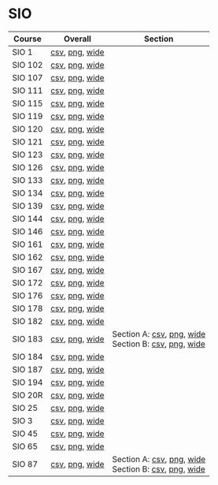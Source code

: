 # SIO

| Course | Overall | Section |
| ------ | ------- | ------- |
| SIO 1 | [csv](https://github.com/UCSD-Historical-Enrollment-Data/2024Winter/blob/main/overall/SIO%201.csv), [png](https://raw.githubusercontent.com/UCSD-Historical-Enrollment-Data/2024Winter/main/plot_overall/SIO%201.png), [wide](https://raw.githubusercontent.com/UCSD-Historical-Enrollment-Data/2024Winter/main/plot_overall_wide/SIO%201.png) |  |
| SIO 102 | [csv](https://github.com/UCSD-Historical-Enrollment-Data/2024Winter/blob/main/overall/SIO%20102.csv), [png](https://raw.githubusercontent.com/UCSD-Historical-Enrollment-Data/2024Winter/main/plot_overall/SIO%20102.png), [wide](https://raw.githubusercontent.com/UCSD-Historical-Enrollment-Data/2024Winter/main/plot_overall_wide/SIO%20102.png) |  |
| SIO 107 | [csv](https://github.com/UCSD-Historical-Enrollment-Data/2024Winter/blob/main/overall/SIO%20107.csv), [png](https://raw.githubusercontent.com/UCSD-Historical-Enrollment-Data/2024Winter/main/plot_overall/SIO%20107.png), [wide](https://raw.githubusercontent.com/UCSD-Historical-Enrollment-Data/2024Winter/main/plot_overall_wide/SIO%20107.png) |  |
| SIO 111 | [csv](https://github.com/UCSD-Historical-Enrollment-Data/2024Winter/blob/main/overall/SIO%20111.csv), [png](https://raw.githubusercontent.com/UCSD-Historical-Enrollment-Data/2024Winter/main/plot_overall/SIO%20111.png), [wide](https://raw.githubusercontent.com/UCSD-Historical-Enrollment-Data/2024Winter/main/plot_overall_wide/SIO%20111.png) |  |
| SIO 115 | [csv](https://github.com/UCSD-Historical-Enrollment-Data/2024Winter/blob/main/overall/SIO%20115.csv), [png](https://raw.githubusercontent.com/UCSD-Historical-Enrollment-Data/2024Winter/main/plot_overall/SIO%20115.png), [wide](https://raw.githubusercontent.com/UCSD-Historical-Enrollment-Data/2024Winter/main/plot_overall_wide/SIO%20115.png) |  |
| SIO 119 | [csv](https://github.com/UCSD-Historical-Enrollment-Data/2024Winter/blob/main/overall/SIO%20119.csv), [png](https://raw.githubusercontent.com/UCSD-Historical-Enrollment-Data/2024Winter/main/plot_overall/SIO%20119.png), [wide](https://raw.githubusercontent.com/UCSD-Historical-Enrollment-Data/2024Winter/main/plot_overall_wide/SIO%20119.png) |  |
| SIO 120 | [csv](https://github.com/UCSD-Historical-Enrollment-Data/2024Winter/blob/main/overall/SIO%20120.csv), [png](https://raw.githubusercontent.com/UCSD-Historical-Enrollment-Data/2024Winter/main/plot_overall/SIO%20120.png), [wide](https://raw.githubusercontent.com/UCSD-Historical-Enrollment-Data/2024Winter/main/plot_overall_wide/SIO%20120.png) |  |
| SIO 121 | [csv](https://github.com/UCSD-Historical-Enrollment-Data/2024Winter/blob/main/overall/SIO%20121.csv), [png](https://raw.githubusercontent.com/UCSD-Historical-Enrollment-Data/2024Winter/main/plot_overall/SIO%20121.png), [wide](https://raw.githubusercontent.com/UCSD-Historical-Enrollment-Data/2024Winter/main/plot_overall_wide/SIO%20121.png) |  |
| SIO 123 | [csv](https://github.com/UCSD-Historical-Enrollment-Data/2024Winter/blob/main/overall/SIO%20123.csv), [png](https://raw.githubusercontent.com/UCSD-Historical-Enrollment-Data/2024Winter/main/plot_overall/SIO%20123.png), [wide](https://raw.githubusercontent.com/UCSD-Historical-Enrollment-Data/2024Winter/main/plot_overall_wide/SIO%20123.png) |  |
| SIO 126 | [csv](https://github.com/UCSD-Historical-Enrollment-Data/2024Winter/blob/main/overall/SIO%20126.csv), [png](https://raw.githubusercontent.com/UCSD-Historical-Enrollment-Data/2024Winter/main/plot_overall/SIO%20126.png), [wide](https://raw.githubusercontent.com/UCSD-Historical-Enrollment-Data/2024Winter/main/plot_overall_wide/SIO%20126.png) |  |
| SIO 133 | [csv](https://github.com/UCSD-Historical-Enrollment-Data/2024Winter/blob/main/overall/SIO%20133.csv), [png](https://raw.githubusercontent.com/UCSD-Historical-Enrollment-Data/2024Winter/main/plot_overall/SIO%20133.png), [wide](https://raw.githubusercontent.com/UCSD-Historical-Enrollment-Data/2024Winter/main/plot_overall_wide/SIO%20133.png) |  |
| SIO 134 | [csv](https://github.com/UCSD-Historical-Enrollment-Data/2024Winter/blob/main/overall/SIO%20134.csv), [png](https://raw.githubusercontent.com/UCSD-Historical-Enrollment-Data/2024Winter/main/plot_overall/SIO%20134.png), [wide](https://raw.githubusercontent.com/UCSD-Historical-Enrollment-Data/2024Winter/main/plot_overall_wide/SIO%20134.png) |  |
| SIO 139 | [csv](https://github.com/UCSD-Historical-Enrollment-Data/2024Winter/blob/main/overall/SIO%20139.csv), [png](https://raw.githubusercontent.com/UCSD-Historical-Enrollment-Data/2024Winter/main/plot_overall/SIO%20139.png), [wide](https://raw.githubusercontent.com/UCSD-Historical-Enrollment-Data/2024Winter/main/plot_overall_wide/SIO%20139.png) |  |
| SIO 144 | [csv](https://github.com/UCSD-Historical-Enrollment-Data/2024Winter/blob/main/overall/SIO%20144.csv), [png](https://raw.githubusercontent.com/UCSD-Historical-Enrollment-Data/2024Winter/main/plot_overall/SIO%20144.png), [wide](https://raw.githubusercontent.com/UCSD-Historical-Enrollment-Data/2024Winter/main/plot_overall_wide/SIO%20144.png) |  |
| SIO 146 | [csv](https://github.com/UCSD-Historical-Enrollment-Data/2024Winter/blob/main/overall/SIO%20146.csv), [png](https://raw.githubusercontent.com/UCSD-Historical-Enrollment-Data/2024Winter/main/plot_overall/SIO%20146.png), [wide](https://raw.githubusercontent.com/UCSD-Historical-Enrollment-Data/2024Winter/main/plot_overall_wide/SIO%20146.png) |  |
| SIO 161 | [csv](https://github.com/UCSD-Historical-Enrollment-Data/2024Winter/blob/main/overall/SIO%20161.csv), [png](https://raw.githubusercontent.com/UCSD-Historical-Enrollment-Data/2024Winter/main/plot_overall/SIO%20161.png), [wide](https://raw.githubusercontent.com/UCSD-Historical-Enrollment-Data/2024Winter/main/plot_overall_wide/SIO%20161.png) |  |
| SIO 162 | [csv](https://github.com/UCSD-Historical-Enrollment-Data/2024Winter/blob/main/overall/SIO%20162.csv), [png](https://raw.githubusercontent.com/UCSD-Historical-Enrollment-Data/2024Winter/main/plot_overall/SIO%20162.png), [wide](https://raw.githubusercontent.com/UCSD-Historical-Enrollment-Data/2024Winter/main/plot_overall_wide/SIO%20162.png) |  |
| SIO 167 | [csv](https://github.com/UCSD-Historical-Enrollment-Data/2024Winter/blob/main/overall/SIO%20167.csv), [png](https://raw.githubusercontent.com/UCSD-Historical-Enrollment-Data/2024Winter/main/plot_overall/SIO%20167.png), [wide](https://raw.githubusercontent.com/UCSD-Historical-Enrollment-Data/2024Winter/main/plot_overall_wide/SIO%20167.png) |  |
| SIO 172 | [csv](https://github.com/UCSD-Historical-Enrollment-Data/2024Winter/blob/main/overall/SIO%20172.csv), [png](https://raw.githubusercontent.com/UCSD-Historical-Enrollment-Data/2024Winter/main/plot_overall/SIO%20172.png), [wide](https://raw.githubusercontent.com/UCSD-Historical-Enrollment-Data/2024Winter/main/plot_overall_wide/SIO%20172.png) |  |
| SIO 176 | [csv](https://github.com/UCSD-Historical-Enrollment-Data/2024Winter/blob/main/overall/SIO%20176.csv), [png](https://raw.githubusercontent.com/UCSD-Historical-Enrollment-Data/2024Winter/main/plot_overall/SIO%20176.png), [wide](https://raw.githubusercontent.com/UCSD-Historical-Enrollment-Data/2024Winter/main/plot_overall_wide/SIO%20176.png) |  |
| SIO 178 | [csv](https://github.com/UCSD-Historical-Enrollment-Data/2024Winter/blob/main/overall/SIO%20178.csv), [png](https://raw.githubusercontent.com/UCSD-Historical-Enrollment-Data/2024Winter/main/plot_overall/SIO%20178.png), [wide](https://raw.githubusercontent.com/UCSD-Historical-Enrollment-Data/2024Winter/main/plot_overall_wide/SIO%20178.png) |  |
| SIO 182 | [csv](https://github.com/UCSD-Historical-Enrollment-Data/2024Winter/blob/main/overall/SIO%20182.csv), [png](https://raw.githubusercontent.com/UCSD-Historical-Enrollment-Data/2024Winter/main/plot_overall/SIO%20182.png), [wide](https://raw.githubusercontent.com/UCSD-Historical-Enrollment-Data/2024Winter/main/plot_overall_wide/SIO%20182.png) |  |
| SIO 183 | [csv](https://github.com/UCSD-Historical-Enrollment-Data/2024Winter/blob/main/overall/SIO%20183.csv), [png](https://raw.githubusercontent.com/UCSD-Historical-Enrollment-Data/2024Winter/main/plot_overall/SIO%20183.png), [wide](https://raw.githubusercontent.com/UCSD-Historical-Enrollment-Data/2024Winter/main/plot_overall_wide/SIO%20183.png) | Section A: [csv](https://github.com/UCSD-Historical-Enrollment-Data/2024Winter/blob/main/section/SIO%20183_A.csv), [png](https://raw.githubusercontent.com/UCSD-Historical-Enrollment-Data/2024Winter/main/plot_section/SIO%20183_A.png), [wide](https://raw.githubusercontent.com/UCSD-Historical-Enrollment-Data/2024Winter/main/plot_section_wide/SIO%20183_A.png)<br>Section B: [csv](https://github.com/UCSD-Historical-Enrollment-Data/2024Winter/blob/main/section/SIO%20183_B.csv), [png](https://raw.githubusercontent.com/UCSD-Historical-Enrollment-Data/2024Winter/main/plot_section/SIO%20183_B.png), [wide](https://raw.githubusercontent.com/UCSD-Historical-Enrollment-Data/2024Winter/main/plot_section_wide/SIO%20183_B.png) |
| SIO 184 | [csv](https://github.com/UCSD-Historical-Enrollment-Data/2024Winter/blob/main/overall/SIO%20184.csv), [png](https://raw.githubusercontent.com/UCSD-Historical-Enrollment-Data/2024Winter/main/plot_overall/SIO%20184.png), [wide](https://raw.githubusercontent.com/UCSD-Historical-Enrollment-Data/2024Winter/main/plot_overall_wide/SIO%20184.png) |  |
| SIO 187 | [csv](https://github.com/UCSD-Historical-Enrollment-Data/2024Winter/blob/main/overall/SIO%20187.csv), [png](https://raw.githubusercontent.com/UCSD-Historical-Enrollment-Data/2024Winter/main/plot_overall/SIO%20187.png), [wide](https://raw.githubusercontent.com/UCSD-Historical-Enrollment-Data/2024Winter/main/plot_overall_wide/SIO%20187.png) |  |
| SIO 194 | [csv](https://github.com/UCSD-Historical-Enrollment-Data/2024Winter/blob/main/overall/SIO%20194.csv), [png](https://raw.githubusercontent.com/UCSD-Historical-Enrollment-Data/2024Winter/main/plot_overall/SIO%20194.png), [wide](https://raw.githubusercontent.com/UCSD-Historical-Enrollment-Data/2024Winter/main/plot_overall_wide/SIO%20194.png) |  |
| SIO 20R | [csv](https://github.com/UCSD-Historical-Enrollment-Data/2024Winter/blob/main/overall/SIO%2020R.csv), [png](https://raw.githubusercontent.com/UCSD-Historical-Enrollment-Data/2024Winter/main/plot_overall/SIO%2020R.png), [wide](https://raw.githubusercontent.com/UCSD-Historical-Enrollment-Data/2024Winter/main/plot_overall_wide/SIO%2020R.png) |  |
| SIO 25 | [csv](https://github.com/UCSD-Historical-Enrollment-Data/2024Winter/blob/main/overall/SIO%2025.csv), [png](https://raw.githubusercontent.com/UCSD-Historical-Enrollment-Data/2024Winter/main/plot_overall/SIO%2025.png), [wide](https://raw.githubusercontent.com/UCSD-Historical-Enrollment-Data/2024Winter/main/plot_overall_wide/SIO%2025.png) |  |
| SIO 3 | [csv](https://github.com/UCSD-Historical-Enrollment-Data/2024Winter/blob/main/overall/SIO%203.csv), [png](https://raw.githubusercontent.com/UCSD-Historical-Enrollment-Data/2024Winter/main/plot_overall/SIO%203.png), [wide](https://raw.githubusercontent.com/UCSD-Historical-Enrollment-Data/2024Winter/main/plot_overall_wide/SIO%203.png) |  |
| SIO 45 | [csv](https://github.com/UCSD-Historical-Enrollment-Data/2024Winter/blob/main/overall/SIO%2045.csv), [png](https://raw.githubusercontent.com/UCSD-Historical-Enrollment-Data/2024Winter/main/plot_overall/SIO%2045.png), [wide](https://raw.githubusercontent.com/UCSD-Historical-Enrollment-Data/2024Winter/main/plot_overall_wide/SIO%2045.png) |  |
| SIO 65 | [csv](https://github.com/UCSD-Historical-Enrollment-Data/2024Winter/blob/main/overall/SIO%2065.csv), [png](https://raw.githubusercontent.com/UCSD-Historical-Enrollment-Data/2024Winter/main/plot_overall/SIO%2065.png), [wide](https://raw.githubusercontent.com/UCSD-Historical-Enrollment-Data/2024Winter/main/plot_overall_wide/SIO%2065.png) |  |
| SIO 87 | [csv](https://github.com/UCSD-Historical-Enrollment-Data/2024Winter/blob/main/overall/SIO%2087.csv), [png](https://raw.githubusercontent.com/UCSD-Historical-Enrollment-Data/2024Winter/main/plot_overall/SIO%2087.png), [wide](https://raw.githubusercontent.com/UCSD-Historical-Enrollment-Data/2024Winter/main/plot_overall_wide/SIO%2087.png) | Section A: [csv](https://github.com/UCSD-Historical-Enrollment-Data/2024Winter/blob/main/section/SIO%2087_A.csv), [png](https://raw.githubusercontent.com/UCSD-Historical-Enrollment-Data/2024Winter/main/plot_section/SIO%2087_A.png), [wide](https://raw.githubusercontent.com/UCSD-Historical-Enrollment-Data/2024Winter/main/plot_section_wide/SIO%2087_A.png)<br>Section B: [csv](https://github.com/UCSD-Historical-Enrollment-Data/2024Winter/blob/main/section/SIO%2087_B.csv), [png](https://raw.githubusercontent.com/UCSD-Historical-Enrollment-Data/2024Winter/main/plot_section/SIO%2087_B.png), [wide](https://raw.githubusercontent.com/UCSD-Historical-Enrollment-Data/2024Winter/main/plot_section_wide/SIO%2087_B.png) |

